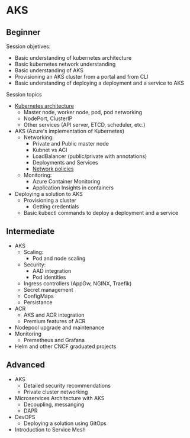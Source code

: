 # AKS

## Beginner

Session objetives:
- Basic understanding of kubernetes architecture
- Basic kubernetes network understanding
- Basic understanding of AKS
- Provisioning an AKS cluster from a portal and from CLI
- Basic understanding of deploying a deployment and a service to AKS

Session topics

- [Kubernetes architecture](https://docs.microsoft.com/en-us/azure/aks/concepts-clusters-workloads)
  - Master node, worker node, pod, pod networking
  - NodePort, ClusterIP
  - Other services (API server, ETCD, scheduler, etc.)
- AKS (Azure's implementation of Kubernetes)
  - Networking: 
    - Private and Public master node
    - Kubnet vs ACI
    - LoadBalancer (public/private with annotations)
    - Deployments and Services    
    - [Network policies](https://docs.microsoft.com/en-us/azure/aks/use-network-policies)
  - Monitoring:
    - Azure Container Monitoring
    - Application Insights in containers
- Deploying a solution to AKS
  - Provisioning a cluster
    - Getting credentials
  - Basic kubectl commands to deploy a deployment and a service

## Intermediate

- AKS
  - Scaling:
    - Pod and node scaling 
  - Security: 
    - AAD integration
    - Pod identities
  - Ingress controllers (AppGw, NGINX, Traefik)
  - Secret management
  - ConfigMaps
  - Persistance
- ACR
  - AKS and ACR integration
  - Premium features of ACR
- Nodepool upgrade and maintenance
- Monitoring
  - Premetheus and Grafana
- Helm and other CNCF graduated projects

## Advanced

- AKS
  - Detailed security recommendations
  - Private cluster networking
- Microservices Architecture with AKS
  - Decoupling, messanging
  - DAPR
- DevOPS
  - Deploying a solution using GitOps
- Introduction to Service Mesh
